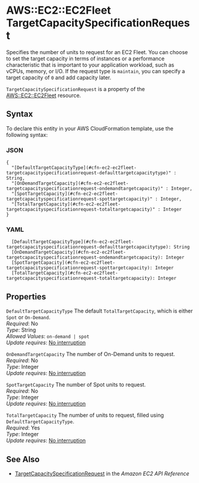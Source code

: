 # AWS::EC2::EC2Fleet TargetCapacitySpecificationRequest<a name="aws-properties-ec2-ec2fleet-targetcapacityspecificationrequest"></a>

Specifies the number of units to request for an EC2 Fleet\. You can choose to set the target capacity in terms of instances or a performance characteristic that is important to your application workload, such as vCPUs, memory, or I/O\. If the request type is `maintain`, you can specify a target capacity of `0` and add capacity later\.

 `TargetCapacitySpecificationRequest` is a property of the [AWS::EC2::EC2Fleet](https://docs.aws.amazon.com/AWSCloudFormation/latest/UserGuide/aws-resource-ec2-ec2fleet.html) resource\.

## Syntax<a name="aws-properties-ec2-ec2fleet-targetcapacityspecificationrequest-syntax"></a>

To declare this entity in your AWS CloudFormation template, use the following syntax:

### JSON<a name="aws-properties-ec2-ec2fleet-targetcapacityspecificationrequest-syntax.json"></a>

```
{
  "[DefaultTargetCapacityType](#cfn-ec2-ec2fleet-targetcapacityspecificationrequest-defaulttargetcapacitytype)" : String,
  "[OnDemandTargetCapacity](#cfn-ec2-ec2fleet-targetcapacityspecificationrequest-ondemandtargetcapacity)" : Integer,
  "[SpotTargetCapacity](#cfn-ec2-ec2fleet-targetcapacityspecificationrequest-spottargetcapacity)" : Integer,
  "[TotalTargetCapacity](#cfn-ec2-ec2fleet-targetcapacityspecificationrequest-totaltargetcapacity)" : Integer
}
```

### YAML<a name="aws-properties-ec2-ec2fleet-targetcapacityspecificationrequest-syntax.yaml"></a>

```
  [DefaultTargetCapacityType](#cfn-ec2-ec2fleet-targetcapacityspecificationrequest-defaulttargetcapacitytype): String
  [OnDemandTargetCapacity](#cfn-ec2-ec2fleet-targetcapacityspecificationrequest-ondemandtargetcapacity): Integer
  [SpotTargetCapacity](#cfn-ec2-ec2fleet-targetcapacityspecificationrequest-spottargetcapacity): Integer
  [TotalTargetCapacity](#cfn-ec2-ec2fleet-targetcapacityspecificationrequest-totaltargetcapacity): Integer
```

## Properties<a name="aws-properties-ec2-ec2fleet-targetcapacityspecificationrequest-properties"></a>

`DefaultTargetCapacityType`  <a name="cfn-ec2-ec2fleet-targetcapacityspecificationrequest-defaulttargetcapacitytype"></a>
The default `TotalTargetCapacity`, which is either `Spot` or `On-Demand`\.  
*Required*: No  
*Type*: String  
*Allowed Values*: `on-demand | spot`  
*Update requires*: [No interruption](https://docs.aws.amazon.com/AWSCloudFormation/latest/UserGuide/using-cfn-updating-stacks-update-behaviors.html#update-no-interrupt)

`OnDemandTargetCapacity`  <a name="cfn-ec2-ec2fleet-targetcapacityspecificationrequest-ondemandtargetcapacity"></a>
The number of On\-Demand units to request\.  
*Required*: No  
*Type*: Integer  
*Update requires*: [No interruption](https://docs.aws.amazon.com/AWSCloudFormation/latest/UserGuide/using-cfn-updating-stacks-update-behaviors.html#update-no-interrupt)

`SpotTargetCapacity`  <a name="cfn-ec2-ec2fleet-targetcapacityspecificationrequest-spottargetcapacity"></a>
The number of Spot units to request\.  
*Required*: No  
*Type*: Integer  
*Update requires*: [No interruption](https://docs.aws.amazon.com/AWSCloudFormation/latest/UserGuide/using-cfn-updating-stacks-update-behaviors.html#update-no-interrupt)

`TotalTargetCapacity`  <a name="cfn-ec2-ec2fleet-targetcapacityspecificationrequest-totaltargetcapacity"></a>
The number of units to request, filled using `DefaultTargetCapacityType`\.  
*Required*: Yes  
*Type*: Integer  
*Update requires*: [No interruption](https://docs.aws.amazon.com/AWSCloudFormation/latest/UserGuide/using-cfn-updating-stacks-update-behaviors.html#update-no-interrupt)

## See Also<a name="aws-properties-ec2-ec2fleet-targetcapacityspecificationrequest--seealso"></a>
+  [ TargetCapacitySpecificationRequest](https://docs.aws.amazon.com/AWSEC2/latest/APIReference/API_TargetCapacitySpecificationRequest.html) in the *Amazon EC2 API Reference* 